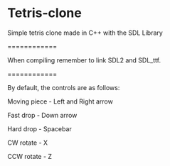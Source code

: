 Tetris-clone
============

Simple tetris clone made in C++ with the SDL Library

============

When compiling remember to link SDL2 and SDL_ttf.

============

By default, the controls are as follows:

Moving piece - Left and Right arrow

Fast drop - Down arrow

Hard drop - Spacebar

CW rotate - X

CCW rotate - Z

